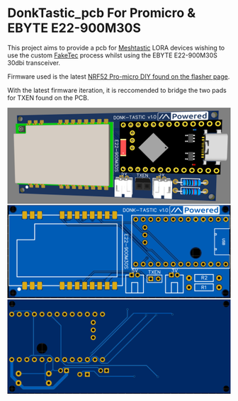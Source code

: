 # DonkTastic_pcb For Promicro & EBYTE E22-900M30S
This project aims to provide a pcb for [Meshtastic](https://meshtastic.org/) LORA devices wishing to use the custom [FakeTec](https://github.com/gargomoma/fakeTec_pcb?tab=readme-ov-file)
process whilst using the EBYTE E22-900M30S 30dbi transceiver.

Firmware used is the latest [NRF52 Pro-micro DIY found on the flasher page](https://flasher.meshtastic.org/).

With the latest firmware iteration, it is reccomended to bridge the two pads for TXEN found on the PCB.

![V13D](https://github.com/jycannel/DonkTastic_pcb/blob/main/Pictures/V1.0/Donkv1.03D.png) ![V1Front](https://github.com/jycannel/DonkTastic_pcb/blob/main/Pictures/V1.0/donkv1.0F.png) ![V1Rear](https://github.com/jycannel/DonkTastic_pcb/blob/main/Pictures/V1.0/donkv1.0R.png)

